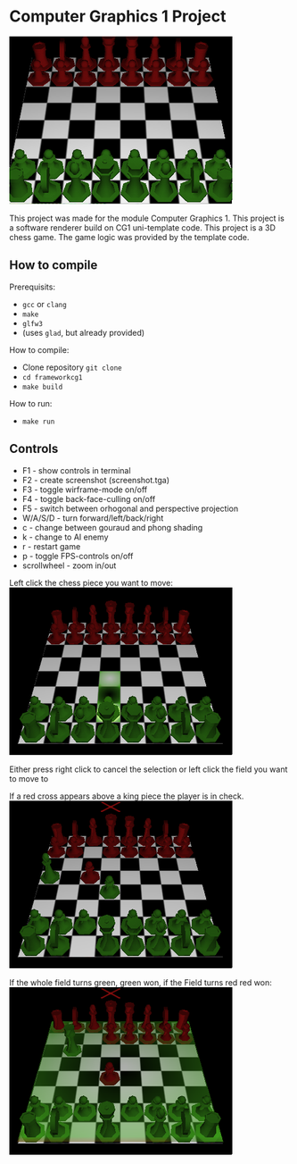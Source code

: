 # Computer Graphics 1 Project
![Image of the chess game](./screenshot.png)

This project was made for the module Computer Graphics 1.
This project is a software renderer build on CG1 uni-template code.
This project is a 3D chess game.
The game logic was provided by the template code.

## How to compile
Prerequisits:
* `gcc` or `clang`
* `make`
* `glfw3`
* (uses `glad`, but already provided)

How to compile:
* Clone repository `git clone`
* `cd frameworkcg1`
* `make build`

How to run:
* `make run`

## Controls

- F1	-	show controls in terminal
- F2	-	create screenshot (screenshot.tga)
- F3	-	toggle wirframe-mode on/off
- F4	-	toggle back-face-culling on/off
- F5	-	switch between orhogonal and perspective projection
- W/A/S/D	-	turn forward/left/back/right
- c	-	change between gouraud and phong shading
- k	-	change to AI enemy
- r	-	restart game
- p	-	toggle FPS-controls on/off
- scrollwheel	-	zoom in/out

Left click the chess piece you want to move:
![chess piece select](player_select.png)

Either press right click to cancel the selection or left click the field you want to move to

If a red cross appears above a king piece the player is in check.
![Red king in check](check.png)

If the whole field turns green, green won, if the Field turns red red won:
![Green Won](green_won.png)
